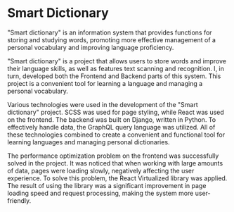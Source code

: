 # Smart Dictionary

"Smart dictionary" is an information system that provides functions for storing and studying words, promoting more effective management of a personal vocabulary and improving language proficiency.

"Smart dictionary" is a project that allows users to store words and improve their language skills, as well as features text scanning and recognition. I, in turn, developed both the Frontend and Backend parts of this system. This project is a convenient tool for learning a language and managing a personal vocabulary.

Various technologies were used in the development of the "Smart dictionary" project. SCSS was used for page styling, while React was used on the frontend. The backend was built on Django, written in Python. To effectively handle data, the GraphQL query language was utilized. All of these technologies combined to create a convenient and functional tool for learning languages and managing personal dictionaries.

The performance optimization problem on the frontend was successfully solved in the project. It was noticed that when working with large amounts of data, pages were loading slowly, negatively affecting the user experience. To solve this problem, the React Virtualized library was applied. The result of using the library was a significant improvement in page loading speed and request processing, making the system more user-friendly.